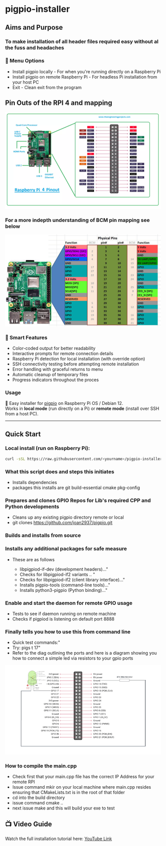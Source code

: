 # pigpio-installer

## Aims and Purpose 

### To make installation of all header files required easy  without al the fuss and headaches 

### 🚀 Menu Options

- Install pigpio locally - For when you're running directly on a Raspberry Pi
- Install pigpio on remote Raspberry Pi - For headless Pi installation from your host PC
- Exit - Clean exit from the program

## Pin Outs of the RPI 4 and mapping 

![Pin outs and mapping for RPI 4](raspberry-pi-4.png.webp)


### For a more indepth  understanding of BCM pin mapping see below

![alt text](pinout-corrected.jpg)

###  🚀 Smart Features

- Color-coded output for better readability
- Interactive prompts for remote connection details
- Raspberry Pi detection for local installation (with override option)
- SSH connectivity testing before attempting remote installation
- Error handling with graceful returns to menu
- Automatic cleanup of temporary files
- Progress indicators throughout the proces
  
### Usage



📌 Easy installer for [pigpio](http://abyz.me.uk/rpi/pigpio/) on Raspberry Pi OS / Debian 12.  
Works in **local mode** (run directly on a Pi) or **remote mode** (install over SSH from a host PC).

---

##  Quick Start

### Local install (run on Raspberry Pi):
```bash
curl -sSL https://raw.githubusercontent.com/<yourname>/pigpio-installer/main/install_pigpio.sh | bash
``` 

### What this script does and steps this initiates 

- Installs dependencies
- packages this installs are  git build-essential cmake pkg-config

### Prepares and clones GPIO Repos for Lib's required CPP and Python developments 

 - Cleans  up any existing pigpio directory remote or local
 - git clones https://github.com/joan2937/pigpio.git
  
### Builds and installs from source

### Installs any additional packages for safe measure 

-  These are as follows 


    - libpigpiod-if-dev (development headers)..."
    - Checks for  libpigpiod-if2 variants  .. "
    - Checks for libpigpiod-if2 (client library interface)..."
    - Installs  pigpio-tools (command-line tools)..."
    - Installs python3-pigpio (Python binding)..."

### Enable and start the daemon for remote GPIO usage 

- Tests to see  if daemon running on remote machine 
- Checks if pigpiod is listening on default port 8888 
  
### Finally tells you how to use this  from command line 

- Quick test commands:" 
- Try: pigs t 17"
-  Refer to the diag outlining the ports and here is a diagram showing you how  to connect a simple led via resistors  to your gpio ports 

![alt text](howtoConnect.png)

### How to compile the main.cpp 
-  Check first that your main.cpp  file  has the correct IP Address for your remote RPI
-  Issue command mkir on your local machine where main.cpp resides ensuring that CMakeLists.txt is in the root of that folder
-  cd into the build directory
-  issue command cmake ..
-  next issue make  and this will build  your exe to test 


 ## 📺 Video Guide
Watch the full installation tutorial here: [YouTube Link](https://www.youtube.com/watch?v=wf1SdgoZEJY)







